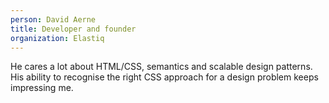 ```yaml
---
person: David Aerne
title: Developer and founder
organization: Elastiq
---
```


He cares a lot about HTML/CSS, semantics and scalable design patterns. His ability to recognise the right CSS approach for a design problem keeps impressing me.
